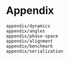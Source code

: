# Appendix

```{toctree}
appendix/dynamics
appendix/angles
appendix/phase-space
appendix/alignment
appendix/benchmark
appendix/serialization
```
